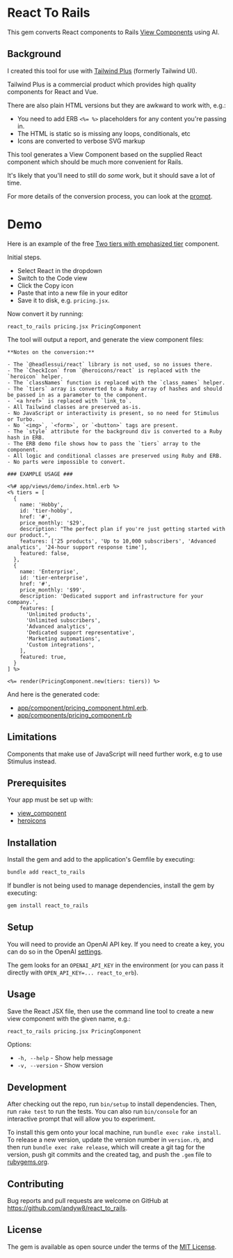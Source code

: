 # React To Rails

This gem converts React components to Rails [View Components](https://viewcomponent.org) using AI.

## Background

I created this tool for use with [Tailwind Plus](https://tailwindcss.com/plus/) (formerly Tailwind UI).

Tailwind Plus is a commercial product which provides high quality components for React and Vue.

There are also plain HTML versions but they are awkward to work with, e.g.:

- You need to add ERB `<%= %>` placeholders for any content you're passing in.
- The HTML is static so is missing any loops, conditionals, etc
- Icons are converted to verbose SVG markup

This tool generates a View Component based on the supplied React component which should be much more convenient for Rails.

It's likely that you'll need to still do _some_ work, but it should save a lot of time.

For more details of the conversion process, you can look at the [prompt](./lib/react_to_rails/convert.rb).

# Demo

Here is an example of the free [Two tiers with emphasized tier](https://tailwindcss.com/plus/ui-blocks/marketing/sections/pricing) component.

Initial steps.

- Select React in the dropdown
- Switch to the Code view
- Click the Copy icon
- Paste that into a new file in your editor
- Save it to disk, e.g. `pricing.jsx`.

Now convert it by running:

`react_to_rails pricing.jsx PricingComponent`

The tool will output a report, and generate the view component files:

```
**Notes on the conversion:**

- The `@headlessui/react` library is not used, so no issues there.
- The `CheckIcon` from `@heroicons/react` is replaced with the `heroicon` helper.
- The `classNames` function is replaced with the `class_names` helper.
- The `tiers` array is converted to a Ruby array of hashes and should be passed in as a parameter to the component.
- `<a href>` is replaced with `link_to`.
- All Tailwind classes are preserved as-is.
- No JavaScript or interactivity is present, so no need for Stimulus or Turbo.
- No `<img>`, `<form>`, or `<button>` tags are present.
- The `style` attribute for the background div is converted to a Ruby hash in ERB.
- The ERB demo file shows how to pass the `tiers` array to the component.
- All logic and conditional classes are preserved using Ruby and ERB.
- No parts were impossible to convert.

### EXAMPLE USAGE ###

<%# app/views/demo/index.html.erb %>
<% tiers = [
  {
    name: 'Hobby',
    id: 'tier-hobby',
    href: '#',
    price_monthly: '$29',
    description: "The perfect plan if you're just getting started with our product.",
    features: ['25 products', 'Up to 10,000 subscribers', 'Advanced analytics', '24-hour support response time'],
    featured: false,
  },
  {
    name: 'Enterprise',
    id: 'tier-enterprise',
    href: '#',
    price_monthly: '$99',
    description: 'Dedicated support and infrastructure for your company.',
    features: [
      'Unlimited products',
      'Unlimited subscribers',
      'Advanced analytics',
      'Dedicated support representative',
      'Marketing automations',
      'Custom integrations',
    ],
    featured: true,
  }
] %>

<%= render(PricingComponent.new(tiers: tiers)) %>
```

And here is the generated code:

* [app/component/pricing_component.html.erb](./examples/pricing_component.html.erb).
* [app/components/pricing_component.rb](./examples/pricing_component.rb)

## Limitations

Components that make use of JavaScript will need further work, e.g to use Stimulus instead.

## Prerequisites

Your app must be set up with:

* [view_component](https://viewcomponent.org)
* [heroicons](https://github.com/jclusso/heroicons)

## Installation

Install the gem and add to the application's Gemfile by executing:

```bash
bundle add react_to_rails
```

If bundler is not being used to manage dependencies, install the gem by executing:

```bash
gem install react_to_rails
```

## Setup

You will need to provide an OpenAI API key. If you need to create a key, you can do so in the OpenAI [settings](https://platform.openai.com/settings).

The gem looks for an `OPENAI_API_KEY` in the environment (or you can pass it directly with `OPEN_API_KEY=... react_to_erb`).

## Usage

Save the React JSX file, then use the command line tool to create a new view component with the given name, e.g.:

```bash
react_to_rails pricing.jsx PricingComponent
```

Options:
- `-h, --help` - Show help message
- `-v, --version` - Show version



## Development

After checking out the repo, run `bin/setup` to install dependencies. Then, run `rake test` to run the tests. You can also run `bin/console` for an interactive prompt that will allow you to experiment.

To install this gem onto your local machine, run `bundle exec rake install`. To release a new version, update the version number in `version.rb`, and then run `bundle exec rake release`, which will create a git tag for the version, push git commits and the created tag, and push the `.gem` file to [rubygems.org](https://rubygems.org).

## Contributing

Bug reports and pull requests are welcome on GitHub at https://github.com/andyw8/react_to_rails.

## License

The gem is available as open source under the terms of the [MIT License](https://opensource.org/licenses/MIT).
